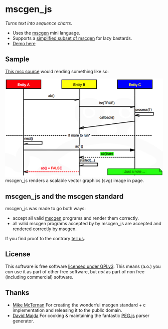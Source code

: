 mscgen_js
=========
*Turns text into sequence charts.*
- Uses the [mscgen][1] mini language. 
- Supports a [simplified subset of mscgen][5] for lazy bastards.
- [Demo here][2]

Sample
------
[This msc source][4] would rending something like so:

![a sample sequence chart](test/readme.png) 
mscgen_js renders a scalable vector graphics (svg) image in page. 

mscgen_js and the mscgen standard
---------------------------------
mscgen_js was made to go both ways:
- accept all valid [mscgen][1] programs and render them correctly. 
- all valid mscgen programs accepted by by mscgen_js are accepted and rendered
  correctly by mscgen.

If you find proof to the contrary [tell us][6].

License
-------
This software is free software [licensed under GPLv3][3]. This means (a.o.) you _can_ use
it as part of other free software, but _not_ as part of non free (including commercial)
software.


Thanks
------
- [Mike McTernan][7] For creating the wonderful mscgen standard + c implementation and releasing it to the public domain.
- [David Majda][8] For cooking & maintaining the fantastic [PEG.js][9] parser generator.

[1]: http://www.mcternan.me.uk/mscgen/index.html
[2]: http://home.kpn.nl/chromx/mscgen_js/index.html
[3]: license.md
[4]: test/readme.msc
[5]: spec/will/go/here/TODO
[6]: https://github.com/sverweij/mscgen_js/issues?milestone=2&state=open
[7]: http://www.mcternan.me.uk/mscgen
[8]: http://majda.cz/en/
[9]: http://pegjs.majda.cz/
